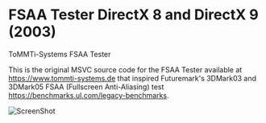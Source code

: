 # FSAA Tester DirectX 8 and DirectX 9 (2003)
ToMMTi-Systems FSAA Tester

This is the original MSVC source code for the FSAA Tester available at https://www.tommti-systems.de that inspired Futuremark's 3DMark03 and 3DMark05 FSAA (Fullscreen Anti-Aliasing) test https://benchmarks.ul.com/legacy-benchmarks.

![ScreenShot](https://raw.github.com/tbruckschlegel/FSAA_tester/main/fsaa.png)
